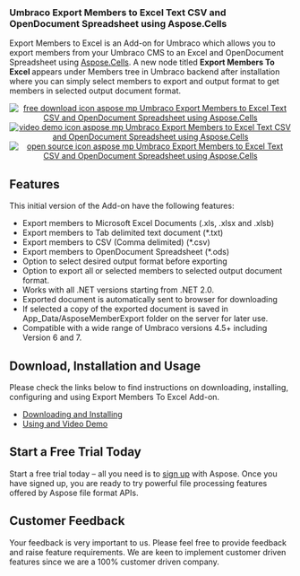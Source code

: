 <div class="entry-content">
<h3>Umbraco Export Members to Excel Text CSV and OpenDocument Spreadsheet using Aspose.Cells</h3>
<p>Export Members to Excel is an Add-on for Umbraco which allows you to export members from your Umbraco CMS to an Excel and OpenDocument Spreadsheet using <a href="http://www.aspose.com/.net/excel-component.aspx">Aspose.Cells</a>. A new node titled <strong>Export Members To Excel </strong>appears under Members tree in Umbraco backend after installation where you can simply select members to export and output format to get members in selected output document format.</p>
<p style="text-align: center;"><a title="Free Download - Umbraco Export Members to Excel" href="https://asposeumbraco.codeplex.com/releases/view/616298"> <img title="Free Download - Umbraco Export Members to Excel" src="http://cdn.aspose.com/Images/marketplace/free-download-icon-aspose-mp.png" alt="free download icon aspose mp Umbraco Export Members to Excel Text CSV and OpenDocument Spreadsheet using Aspose.Cells" /></a><a title="Video Demo - Umbraco Export Members to Excel" href="https://www.youtube.com/watch?v=6PxZFvjWr2Y"><img title="Video Demo - Umbraco Export Members to Excel" src="http://cdn.aspose.com/Images/marketplace/video-demo-icon-aspose-mp.png" alt="video demo icon aspose mp Umbraco Export Members to Excel Text CSV and OpenDocument Spreadsheet using Aspose.Cells" /></a><a title="Source Code - Umbraco Export Members to Excel" href="https://asposeumbraco.codeplex.com/SourceControl/latest#Aspose.UmbracoMemberExportToExcel/"><img title="Source Code - Umbraco Export Members to Excel" src="http://cdn.aspose.com/Images/marketplace/open-source-icon-aspose-mp.png" alt="open source icon aspose mp Umbraco Export Members to Excel Text CSV and OpenDocument Spreadsheet using Aspose.Cells" /></a></p>
<h2>Features</h2>
<p>This initial version of the Add-on have the following features:</p>
<ul>
<li>Export members to Microsoft Excel Documents (.xls, .xlsx and .xlsb)</li>
<li>Export members to Tab delimited text document (*.txt)</li>
<li>Export members to CSV (Comma delimited) (*.csv)</li>
<li>Export members to OpenDocument Spreadsheet (*.ods)</li>
<li>Option to select desired output format before exporting</li>
<li>Option to export all or selected members to selected output document format.</li>
<li>Works with all .NET versions starting from .NET 2.0.</li>
<li>Exported document is automatically sent to browser for downloading</li>
<li>If selected a copy of the exported document is saved in App_Data/AsposeMemberExport folder on the server for later use.</li>
<li>Compatible with a wide range of Umbraco versions 4.5+ including Version 6 and 7.</li>
</ul>
<h2>Download, Installation and Usage</h2>
<p>Please check the links below to find instructions on downloading, installing, configuring and using Export Members To Excel Add-on.</p>
<ul>
<li><a href="http://www.aspose.com/docs/display/cellsnet/3.2.1+Downloading+and+Installing">Downloading and Installing </a></li>
<li><a href="http://www.aspose.com/docs/display/cellsnet/3.2.2+Using+and+Video+Demo">Using and Video Demo</a></li>
</ul>
<h2>Start a Free Trial Today</h2>
<p>Start a free trial today &ndash; all you need is to <a href="http://www.aspose.com/community/user/createuser.aspx">sign up</a> with Aspose. Once you have signed up, you are ready to try powerful file processing features offered by Aspose file format APIs.</p>
<h2>Customer Feedback</h2>
<p>Your feedback is very important to us. Please feel free to provide feedback and raise feature requirements. We are keen to implement customer driven features since we are a 100% customer driven company.</p>
</div>